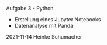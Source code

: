 Aufgabe 3 - Python

- Erstellung eines Jupyter Notebooks
- Datenanalyse mit Panda

2021-11-14 Heinke Schumacher
